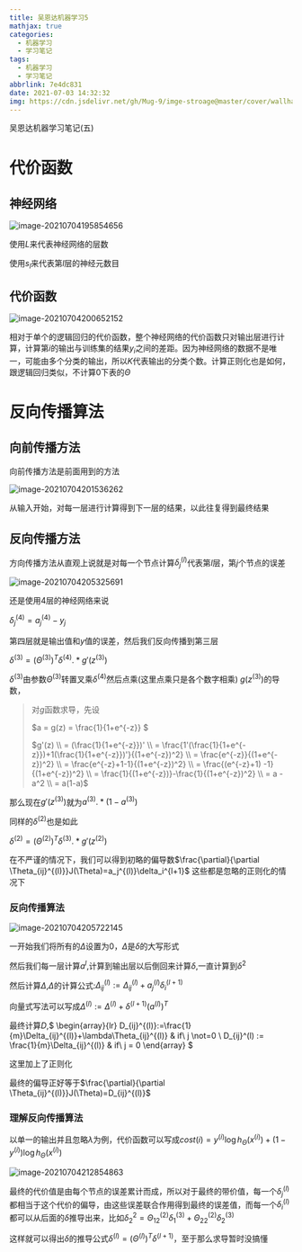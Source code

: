 ```yaml
---
title: 吴恩达机器学习5
mathjax: true
categories:
  - 机器学习
  - 学习笔记
tags:
  - 机器学习
  - 学习笔记
abbrlink: 7e4dc831
date: 2021-07-03 14:32:32
img: https://cdn.jsdelivr.net/gh/Mug-9/imge-stroage@master/cover/wallhaven-k7zv97.2u8spfxicri0.jpg
---
```


吴恩达机器学习笔记(五)

<!--less-->

# 代价函数

## 神经网络

![image-20210704195854656](https://cdn.jsdelivr.net/gh/Mug-9/imge-stroage@master/Andrew-ML/image-20210704195854656.2lsjkjwd5e80.png)

使用$L$来代表神经网络的层数

使用$s_l$来代表第$l$层的神经元数目

## 代价函数

![image-20210704200652152](https://cdn.jsdelivr.net/gh/Mug-9/imge-stroage@master/Andrew-ML/image-20210704200652152.6e3sjb675mo0.png)

相对于单个的逻辑回归的代价函数，整个神经网络的代价函数只对输出层进行计算，计算第$i$的输出与训练集的结果$y_i$之间的差距。因为神经网络的数据不是唯一，可能由多个分类的输出，所以$K$代表输出的分类个数。计算正则化也是如何，跟逻辑回归类似，不计算0下表的$\Theta$

# 反向传播算法

## 向前传播方法

向前传播方法是前面用到的方法

![image-20210704201536262](https://cdn.jsdelivr.net/gh/Mug-9/imge-stroage@master/Andrew-ML/image-20210704201536262.33e5qpshz1o0.png)

从输入开始，对每一层进行计算得到下一层的结果，以此往复得到最终结果

## 反向传播方法

方向传播方法从直观上说就是对每一个节点计算$\delta_j^{(l)}$代表第$l$层，第$j$个节点的误差

![image-20210704205325691](https://cdn.jsdelivr.net/gh/Mug-9/imge-stroage@master/Andrew-ML/image-20210704205325691.3i6ni2tf3u40.png)

还是使用4层的神经网络来说

$\delta_j^{(4)}=a_j^{(4)}-y_j$

第四层就是输出值和$y$值的误差，然后我们反向传播到第三层

$\delta^{(3)}=(\Theta^{(3)})^T\delta^{(4)} .* g'(z^{(3)})$

$\delta^{(3)}$由参数$\Theta^{(3)}$转置叉乘$\delta^{(4)}$然后点乘(这里点乘只是各个数字相乘) $g(z^{(3)})$的导数，

>对$g$函数求导，先设
>
>$a = g(z) = \frac{1}{1+e^{-z}} $
>
>$g'(z) \\ = (\frac{1}{1+e^{-z}})' \\ = \frac{1'(\frac{1}{1+e^{-z}})+1(\frac{1}{1+e^{-z}})'}{(1+e^{-z})^2} \\ = \frac{e^{-z}}{(1+e^{-z})^2} \\ = \frac{e^{-z}+1-1}{(1+e^{-z})^2} \\ = \frac{(e^{-z}+1) -1}{(1+e^{-z})^2} \\ = \frac{1}{(1+e^{-z})}-\frac{1}{(1+e^{-z})^2} \\ = a - a^2 \\ = a(1-a)$

那么现在$g'(z^{(3)})$就为$a^{(3)}.*(1-a^{(3)})$

同样的$\delta^{(2)}$也是如此

$\delta^{(2)}=(\Theta^{(2)})^T\delta^{(3)} .* g'(z^{(2)})$

在不严谨的情况下，我们可以得到初略的偏导数$\frac{\partial}{\partial \Theta_{ij}^{(l)}}J(\Theta)=a_j^{(l)}\delta_i^{l+1}$ 这些都是忽略的正则化的情况下

### 反向传播算法

![image-20210704205722145](https://cdn.jsdelivr.net/gh/Mug-9/imge-stroage@master/Andrew-ML/image-20210704205722145.5eidr8is6h00.png)

一开始我们将所有的$\Delta$设置为0，$\Delta$是$\delta$的大写形式

然后我们每一层计算$a^{l}$,计算到输出层以后倒回来计算$\delta$,一直计算到$\delta^2$

然后计算$\Delta$,$\Delta$的计算公式:$\Delta_{ij}^{(l)}:=\Delta_{ij}^{(l)}+a_j^{(l)}\delta_i^{(l+1)}$

向量式写法可以写成$\Delta^{(l)}:=\Delta^{(l)}+\delta^{(l+1)}(a^{(l)})^T$

最终计算$D$,$  \begin{array}{lr} D_{ij}^{(l)}:=\frac{1}{m}\Delta_{ij}^{(l)}+\lambda\Theta_{ij}^{(l)}  & if\ j \not=0 \\ D_{ij}^(l) := \frac{1}{m}\Delta_{ij}^{(l)} & if\ j = 0 \end{array} $

这里加上了正则化

最终的偏导正好等于$\frac{\partial}{\partial \Theta_{ij}^{(l)}}J(\Theta)=D_{ij}^{(l)}$

### 理解反向传播算法

以单一的输出并且忽略$\lambda$为例，代价函数可以写成$cost(i)=y^{(i)}\log h_{\Theta}(x^{(i)})+(1-y^{(i)})\log h_{\Theta}(x^{(i)})$

![image-20210704212854863](https://cdn.jsdelivr.net/gh/Mug-9/imge-stroage@master/Andrew-ML/image-20210704212854863.47c4lnlvmdy0.png)

最终的代价值是由每个节点的误差累计而成，所以对于最终的带价值，每一个$\delta_j^{(l)}$都相当于这个代价的偏导，由这些误差联合作用得到最终的误差值，而每一个$\delta_{i}^{(l)}$都可以从后面的$\delta$推导出来，比如$\delta_2^{2}=\Theta_{12}^{(2)}\delta_{1}^{(3)}+\Theta_{22}^{(2)}\delta^{(3)}_2$

这样就可以得出$\delta$的推导公式$\delta^{(l)}=(\Theta^{(l)})^T\delta^{(l+1)}$，至于那么求导暂时没搞懂

